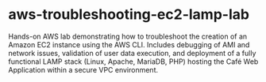 # aws-troubleshooting-ec2-lamp-lab
Hands-on AWS lab demonstrating how to troubleshoot the creation of an Amazon EC2 instance using the AWS CLI. Includes debugging of AMI and network issues, validation of user data execution, and deployment of a fully functional LAMP stack (Linux, Apache, MariaDB, PHP) hosting the Café Web Application within a secure VPC environment.
